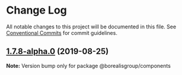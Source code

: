 # Change Log

All notable changes to this project will be documented in this file.
See [Conventional Commits](https://conventionalcommits.org) for commit guidelines.

## [1.7.8-alpha.0](https://github.com/borealisgroup/create-bor-app/tree/master/packages/components/compare/@borealisgroup/components@1.7.7...@borealisgroup/components@1.7.8-alpha.0) (2019-08-25)

**Note:** Version bump only for package @borealisgroup/components
